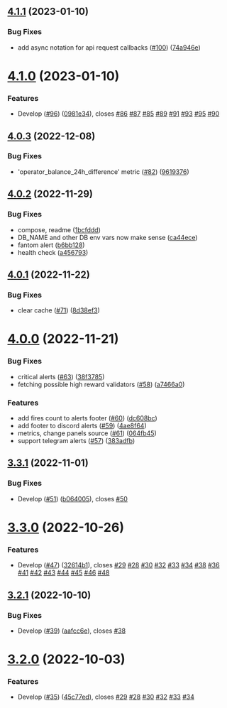 ## [4.1.1](https://github.com/lidofinance/ethereum-validators-monitoring/compare/4.1.0...4.1.1) (2023-01-10)


### Bug Fixes

* add async notation for api request callbacks ([#100](https://github.com/lidofinance/ethereum-validators-monitoring/issues/100)) ([74a946e](https://github.com/lidofinance/ethereum-validators-monitoring/commit/74a946ec593d1cbbdd56cf53387defef04051eb6))



# [4.1.0](https://github.com/lidofinance/ethereum-validators-monitoring/compare/4.0.3...4.1.0) (2023-01-10)


### Features

* Develop ([#96](https://github.com/lidofinance/ethereum-validators-monitoring/issues/96)) ([0981e34](https://github.com/lidofinance/ethereum-validators-monitoring/commit/0981e345109ffe69a823396906b618fc5582f10b)), closes [#86](https://github.com/lidofinance/ethereum-validators-monitoring/issues/86) [#87](https://github.com/lidofinance/ethereum-validators-monitoring/issues/87) [#85](https://github.com/lidofinance/ethereum-validators-monitoring/issues/85) [#89](https://github.com/lidofinance/ethereum-validators-monitoring/issues/89) [#91](https://github.com/lidofinance/ethereum-validators-monitoring/issues/91) [#93](https://github.com/lidofinance/ethereum-validators-monitoring/issues/93) [#95](https://github.com/lidofinance/ethereum-validators-monitoring/issues/95) [#90](https://github.com/lidofinance/ethereum-validators-monitoring/issues/90)



## [4.0.3](https://github.com/lidofinance/ethereum-validators-monitoring/compare/4.0.2...4.0.3) (2022-12-08)


### Bug Fixes

* 'operator_balance_24h_difference' metric ([#82](https://github.com/lidofinance/ethereum-validators-monitoring/issues/82)) ([9619376](https://github.com/lidofinance/ethereum-validators-monitoring/commit/961937621ebbd287bec0b4a2ad463522f4392b93))



## [4.0.2](https://github.com/lidofinance/ethereum-validators-monitoring/compare/4.0.1...4.0.2) (2022-11-29)


### Bug Fixes

* compose, readme ([1bcfddd](https://github.com/lidofinance/ethereum-validators-monitoring/commit/1bcfddd62b1a52e80d41191064b300b9ac00027c))
* DB_NAME and other DB env vars now make sense ([ca44ece](https://github.com/lidofinance/ethereum-validators-monitoring/commit/ca44ece380730b73e9168054afe1867549e925aa))
* fantom alert ([b6bb128](https://github.com/lidofinance/ethereum-validators-monitoring/commit/b6bb128d75459ee891264f7d8e0cd46c0d902b54))
* health check ([a456793](https://github.com/lidofinance/ethereum-validators-monitoring/commit/a456793faab1d67ed7221524553249dea8bc44a6))



## [4.0.1](https://github.com/lidofinance/ethereum-validators-monitoring/compare/4.0.0...4.0.1) (2022-11-22)


### Bug Fixes

* clear cache ([#71](https://github.com/lidofinance/ethereum-validators-monitoring/issues/71)) ([8d38ef3](https://github.com/lidofinance/ethereum-validators-monitoring/commit/8d38ef3ed60f81ee162509bf0a455b4b6e9e903e))



# [4.0.0](https://github.com/lidofinance/ethereum-validators-monitoring/compare/3.3.1...4.0.0) (2022-11-21)


### Bug Fixes

* critical alerts ([#63](https://github.com/lidofinance/ethereum-validators-monitoring/issues/63)) ([38f3785](https://github.com/lidofinance/ethereum-validators-monitoring/commit/38f3785b76e9af61c01eebe65973c4ceaa2b2c43))
* fetching possible high reward validators ([#58](https://github.com/lidofinance/ethereum-validators-monitoring/issues/58)) ([a7466a0](https://github.com/lidofinance/ethereum-validators-monitoring/commit/a7466a08fb3e96d46d8f3418b8e4b66bb86e1dce))


### Features

* add fires count to alerts footer ([#60](https://github.com/lidofinance/ethereum-validators-monitoring/issues/60)) ([dc608bc](https://github.com/lidofinance/ethereum-validators-monitoring/commit/dc608bcd13de53ce132318e30f8f0bcd2bbef700))
* add footer to discord alerts ([#59](https://github.com/lidofinance/ethereum-validators-monitoring/issues/59)) ([4ae8f64](https://github.com/lidofinance/ethereum-validators-monitoring/commit/4ae8f640e49114effe5eef23fb122c045db5e971))
* metrics, change panels source ([#61](https://github.com/lidofinance/ethereum-validators-monitoring/issues/61)) ([064fb45](https://github.com/lidofinance/ethereum-validators-monitoring/commit/064fb451b1e627b6f1a46c5b0aaf28fc3b37cabe))
* support telegram alerts ([#57](https://github.com/lidofinance/ethereum-validators-monitoring/issues/57)) ([383adfb](https://github.com/lidofinance/ethereum-validators-monitoring/commit/383adfbc56ca0c171bf8c01acb539c2e26975a78))



## [3.3.1](https://github.com/lidofinance/ethereum-validators-monitoring/compare/3.3.0...3.3.1) (2022-11-01)


### Bug Fixes

* Develop ([#51](https://github.com/lidofinance/ethereum-validators-monitoring/issues/51)) ([b064005](https://github.com/lidofinance/ethereum-validators-monitoring/commit/b0640059bee5152f29c70db465542ce41e94ea65)), closes [#50](https://github.com/lidofinance/ethereum-validators-monitoring/issues/50)



# [3.3.0](https://github.com/lidofinance/ethereum-validators-monitoring/compare/3.2.1...3.3.0) (2022-10-26)


### Features

* Develop ([#47](https://github.com/lidofinance/ethereum-validators-monitoring/issues/47)) ([32614b1](https://github.com/lidofinance/ethereum-validators-monitoring/commit/32614b186adff3fc8f0d206ede29be5e7fe0f894)), closes [#29](https://github.com/lidofinance/ethereum-validators-monitoring/issues/29) [#28](https://github.com/lidofinance/ethereum-validators-monitoring/issues/28) [#30](https://github.com/lidofinance/ethereum-validators-monitoring/issues/30) [#32](https://github.com/lidofinance/ethereum-validators-monitoring/issues/32) [#33](https://github.com/lidofinance/ethereum-validators-monitoring/issues/33) [#34](https://github.com/lidofinance/ethereum-validators-monitoring/issues/34) [#38](https://github.com/lidofinance/ethereum-validators-monitoring/issues/38) [#36](https://github.com/lidofinance/ethereum-validators-monitoring/issues/36) [#41](https://github.com/lidofinance/ethereum-validators-monitoring/issues/41) [#42](https://github.com/lidofinance/ethereum-validators-monitoring/issues/42) [#43](https://github.com/lidofinance/ethereum-validators-monitoring/issues/43) [#44](https://github.com/lidofinance/ethereum-validators-monitoring/issues/44) [#45](https://github.com/lidofinance/ethereum-validators-monitoring/issues/45) [#46](https://github.com/lidofinance/ethereum-validators-monitoring/issues/46) [#48](https://github.com/lidofinance/ethereum-validators-monitoring/issues/48)



## [3.2.1](https://github.com/lidofinance/ethereum-validators-monitoring/compare/3.2.0...3.2.1) (2022-10-10)


### Bug Fixes

* Develop ([#39](https://github.com/lidofinance/ethereum-validators-monitoring/issues/39)) ([aafcc6e](https://github.com/lidofinance/ethereum-validators-monitoring/commit/aafcc6ed9854d1a835fd740a5ffe06a694bdda66)), closes [#38](https://github.com/lidofinance/ethereum-validators-monitoring/issues/38)



# [3.2.0](https://github.com/lidofinance/ethereum-validators-monitoring/compare/3.1.0...3.2.0) (2022-10-03)


### Features

* Develop ([#35](https://github.com/lidofinance/ethereum-validators-monitoring/issues/35)) ([45c77ed](https://github.com/lidofinance/ethereum-validators-monitoring/commit/45c77edda2e809121fd230bad58a6049284b065f)), closes [#29](https://github.com/lidofinance/ethereum-validators-monitoring/issues/29) [#28](https://github.com/lidofinance/ethereum-validators-monitoring/issues/28) [#30](https://github.com/lidofinance/ethereum-validators-monitoring/issues/30) [#32](https://github.com/lidofinance/ethereum-validators-monitoring/issues/32) [#33](https://github.com/lidofinance/ethereum-validators-monitoring/issues/33) [#34](https://github.com/lidofinance/ethereum-validators-monitoring/issues/34)




